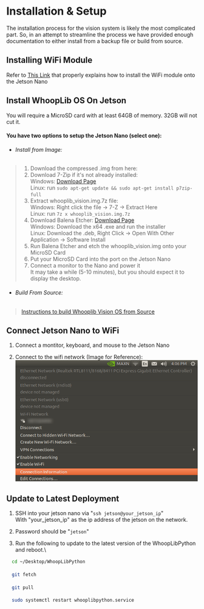 
# Installation & Setup

The installation process for the vision system is likely the most complicated part. So, in an attempt to streamline the process
we have provided enough documentation to either install from a backup file or build from source.

## Installing WiFi Module

Refer to [This Link](https://kb.vex.com/hc/en-us/articles/360048489132-Installing-the-Intel-Dual-Band-Wi-Fi-and-Antennas-for-VEX-AI) that
properly explains how to install the WiFi module onto the Jetson Nano

## Install WhoopLib OS On Jetson

You will require a MicroSD card with at least 64GB of memory. 32GB will not cut it.

#### You have two options to setup the Jetson Nano (select one):

- ###### Install from Image:
> 1. Download the compressed .img from here:
> 2. Download 7-Zip if it's not already installed:\
> Windows: [Download Page](https://www.7-zip.org/download.html)\
> Linux: run ```sudo apt-get update && sudo apt-get install p7zip-full```
> 3. Extract whooplib_vision.img.7z file:\
> Windows: Right click the file -> 7-Z -> Extract Here\
> Linux: run ```7z x whooplib_vision.img.7z```
> 4. Download Balena Etcher: [Download Page](https://github.com/balena-io/etcher/releases/)\
> Windows: Download the x64 .exe and run the installer\
> Linux: Download the .deb, Right Click -> Open With Other Application -> Software Install
> 5. Run Balena Etcher and etch the whooplib_vision.img onto your MicroSD Card
> 6. Put your MicroSD Card into the port on the Jetson Nano
> 7. Connect a monitor to the Nano and power it\
> It may take a while (5-10 minutes), but you should expect it to display the desktop.

- ###### Build From Source:
> [Instructions to build Whooplib Vision OS from Source](https://docs.google.com/document/d/1R466WGGEFfLnCq74Ui_tFQveaQ1RHnSQTE2j4t9e8I4/edit?usp=sharing)

## Connect Jetson Nano to WiFi

1. Connect a montitor, keyboard, and mouse to the Jetson Nano

2. Connect to the wifi network (Image for Reference):\
![Image](../images/JetsonWifi.png)


## Update to Latest Deployment

1. SSH into your jetson nano via "```ssh jetson@your_jetson_ip```"\
With "your_jetson_ip" as the ip address of the jetson on the network.

2. Password should be "```jetson```"

3. Run the following to update to the latest version of the WhoopLibPython and reboot.\
```bash
  cd ~/Desktop/WhoopLibPython

  git fetch

  git pull

  sudo systemctl restart whooplibpython.service
```